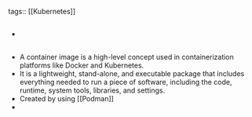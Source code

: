 tags:: [[Kubernetes]]

- ##
- A container image is a high-level concept used in containerization platforms like Docker and Kubernetes.
- It is a lightweight, stand-alone, and executable package that includes everything needed to run a piece of software, including the code, runtime, system tools, libraries, and settings.
- Created by using [[Podman]]
-
